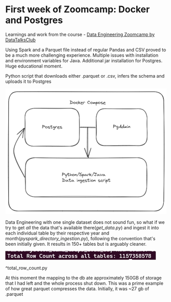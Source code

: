 # First week of Zoomcamp: Docker and Postgres

Learnings and work from the course - [Data Engineering Zoomcamp by DataTalksClub](https://github.com/DataTalksClub/data-engineering-zoomcamp)

Using Spark and a Parquet file instead of regular Pandas and CSV proved to be a much more challenging experience.
Multiple issues with installation and environment variables for Java. Additional jar installation for Postgres. Huge educational moment.

Python script that downloads either .parquet or .csv, infers the schema and uploads it to Postgres

![Containers](viz/docker.png)

Data Engineering with one single dataset does not sound fun, so what if we try to get *all* the data that's available there(*get_data.py*) and ingest it into each individual table by their respective year and month(*pyspark_directory_ingestion.py*), following the convention that's been initially given. It results in 150+ tables but is arguably cleaner.

![Containers](viz/My_hardrive_couldnt_handle_more.png)
  
  ^total_row_count.py
  
  At this moment the mapping to the db ate approximately 150GB of storage that I had left and the whole process shut down. This was a prime example of how great parquet compresses the data. Initially, it was ~27 gb of .parquet
